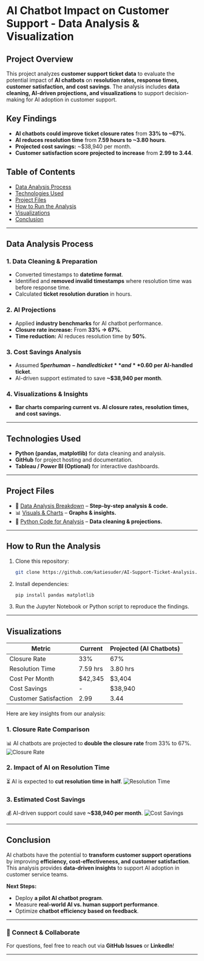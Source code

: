 # **AI Chatbot Impact on Customer Support - Data Analysis & Visualization**

## **Project Overview**
This project analyzes **customer support ticket data** to evaluate the potential impact of **AI chatbots** on **resolution rates, response times, customer satisfaction, and cost savings**. The analysis includes **data cleaning, AI-driven projections, and visualizations** to support decision-making for AI adoption in customer support.

## **Key Findings**
- **AI chatbots could improve ticket closure rates** from **33% to ~67%**.
- **AI reduces resolution time** from **7.59 hours to ~3.80 hours**.
- **Projected cost savings:** ~$38,940 per month.
- **Customer satisfaction score projected to increase** from **2.99 to 3.44**.

## **Table of Contents**
- [Data Analysis Process](#data-analysis-process)
- [Technologies Used](#technologies-used)
- [Project Files](#project-files)
- [How to Run the Analysis](#how-to-run-the-analysis)
- [Visualizations](#visualizations)
- [Conclusion](#conclusion)

---

## **Data Analysis Process**
### **1. Data Cleaning & Preparation**
- Converted timestamps to **datetime format**.
- Identified and **removed invalid timestamps** where resolution time was before response time.
- Calculated **ticket resolution duration** in hours.

### **2. AI Projections**
- Applied **industry benchmarks** for AI chatbot performance.
- **Closure rate increase:** From **33% → 67%**.
- **Time reduction:** AI reduces resolution time by **50%**.

### **3. Cost Savings Analysis**
- Assumed **$5 per human-handled ticket** and **$0.60 per AI-handled ticket**.
- AI-driven support estimated to save **~$38,940 per month**.

### **4. Visualizations & Insights**
- **Bar charts comparing current vs. AI closure rates, resolution times, and cost savings.**

---

## **Technologies Used**
- **Python (pandas, matplotlib)** for data cleaning and analysis.
- **GitHub** for project hosting and documentation.
- **Tableau / Power BI (Optional)** for interactive dashboards.

---

## **Project Files**
- 📄 [Data Analysis Breakdown](./data_analysis_breakdown.md) – **Step-by-step analysis & code.**
- 📊 [Visuals & Charts](./visuals/) – **Graphs & insights.**
- 📜 [Python Code for Analysis](./ai_chatbot_code.py) – **Data cleaning & projections.**

---

## **How to Run the Analysis**
1. Clone this repository:
   ```sh
   git clone https://github.com/katiesuder/AI-Support-Ticket-Analysis.git
   ```
2. Install dependencies:
   ```sh
   pip install pandas matplotlib
   ```
3. Run the Jupyter Notebook or Python script to reproduce the findings.

---

## **Visualizations**
| **Metric**           | **Current** | **Projected (AI Chatbots)** |
|---------------------|------------|------------------------|
| Closure Rate       | 33%        | 67%                    |
| Resolution Time    | 7.59 hrs   | 3.80 hrs               |
| Cost Per Month    | $42,345    | $3,404                 |
| Cost Savings       | -          | $38,940                |
| Customer Satisfaction | 2.99    | 3.44                    |

Here are key insights from our analysis:

### **1. Closure Rate Comparison**
📊 AI chatbots are projected to **double the closure rate** from 33% to 67%.
![Closure Rate](./visuals/closure_rate_comparison.png)

### **2. Impact of AI on Resolution Time**
⏳ AI is expected to **cut resolution time in half**.
![Resolution Time](./visuals/resolution_time_comparison.png)

### **3. Estimated Cost Savings**
💰 AI-driven support could save **~$38,940 per month**.
![Cost Savings](./visuals/cost_savings_comparison.png)

---

## **Conclusion**
AI chatbots have the potential to **transform customer support operations** by improving **efficiency, cost-effectiveness, and customer satisfaction**. This analysis provides **data-driven insights** to support AI adoption in customer service teams.

**Next Steps:**
- Deploy **a pilot AI chatbot program**.
- Measure **real-world AI vs. human support performance**.
- Optimize **chatbot efficiency based on feedback**.

---

### **🚀 Connect & Collaborate**
For questions, feel free to reach out via **GitHub Issues** or **LinkedIn**!

---

